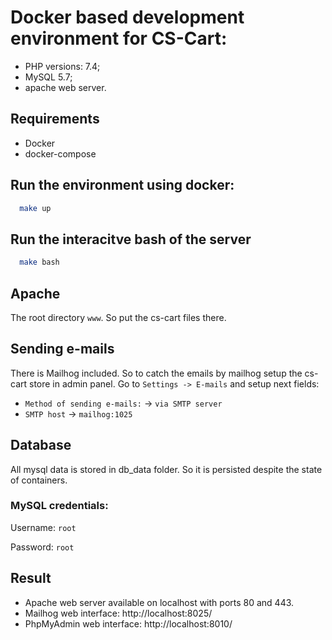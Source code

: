 # Docker based development environment for CS-Cart:
- PHP versions: 7.4;
- MySQL 5.7;
- apache web server.

## Requirements
- Docker
- docker-compose

## Run the environment using docker:

```bash
  make up
```

## Run the interacitve bash of the server

```bash
  make bash
```

## Apache

The root directory `www`. So put the cs-cart files there.


## Sending e-mails

There is Mailhog included. So to catch the emails by mailhog setup the cs-cart store in admin panel. Go to `Settings -> E-mails` and setup next fields:

- `Method of sending e-mails:` -> `via SMTP server`
- `SMTP host` -> `mailhog:1025`

## Database

All mysql data is stored in db_data folder. So it is persisted despite the state of containers.


### MySQL credentials:

Username: `root`

Password: `root`


## Result

- Apache web server available on localhost with ports 80 and 443.
- Mailhog web interface: http://localhost:8025/
- PhpMyAdmin web interface: http://localhost:8010/
